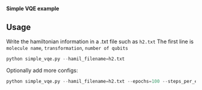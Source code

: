 #### Simple VQE example
## Usage
Write the hamiltonian information in a .txt file such as `h2.txt`
The first line is `molecule name`, `transformation`, `number of qubits`

```python
python simple_vqe.py --hamil_filename=h2.txt
```

Optionally add more configs:
```python
python simple_vqe.py --hamil_filename=h2.txt --epochs=100 --steps_per_epoch=100 --n_blocks=3
```

